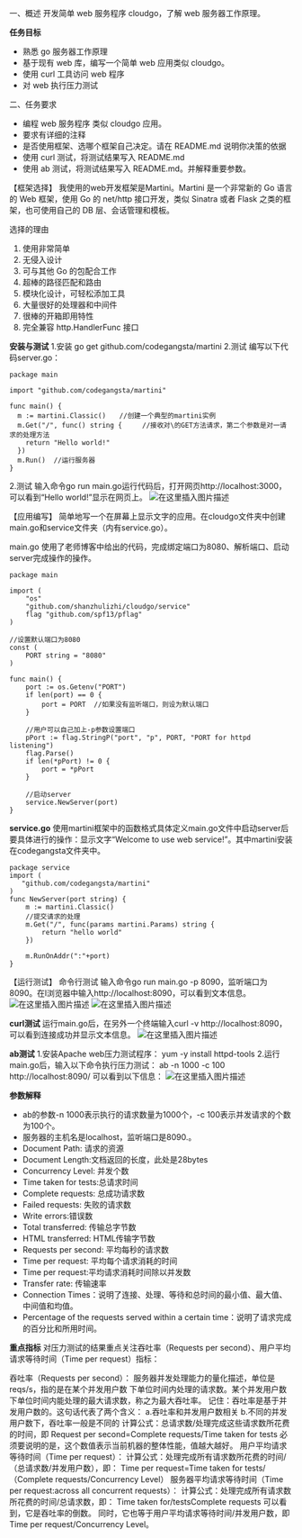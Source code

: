 ﻿一、概述
开发简单 web 服务程序 cloudgo，了解 web 服务器工作原理。

**任务目标**

 - 熟悉 go 服务器工作原理
 - 基于现有 web 库，编写一个简单 web 应用类似 cloudgo。
 - 使用 curl 工具访问 web 程序
 - 对 web 执行压力测试

二、任务要求

 - 编程 web 服务程序 类似 cloudgo 应用。
 - 要求有详细的注释
 - 是否使用框架、选哪个框架自己决定。请在 README.md 说明你决策的依据
 - 使用 curl 测试，将测试结果写入 README.md
 - 使用 ab 测试，将测试结果写入 README.md。并解释重要参数。


【框架选择】
我使用的web开发框架是Martini。Martini 是一个非常新的 Go 语言的 Web 框架，使用 Go 的 net/http 接口开发，类似 Sinatra 或者 Flask 之类的框架，也可使用自己的 DB 层、会话管理和模板。

选择的理由

 1. 使用非常简单 
 2. 无侵入设计 
 3. 可与其他 Go 的包配合工作 
 4. 超棒的路径匹配和路由 
 5. 模块化设计，可轻松添加工具 
 6. 大量很好的处理器和中间件
 7. 很棒的开箱即用特性 
 8. 完全兼容 http.HandlerFunc 接口

**安装与测试**
1.安装
go get github.com/codegangsta/martini
2.测试
编写以下代码server.go：
```
package main

import "github.com/codegangsta/martini"

func main() {
  m := martini.Classic()　　//创建一个典型的martini实例
  m.Get("/", func() string {     //接收对\的GET方法请求，第二个参数是对一请求的处理方法
    return "Hello world!"
  })
  m.Run()  //运行服务器
}
```
2.测试
输入命令go run main.go运行代码后，打开网页http://localhost:3000，可以看到“Hello world!”显示在网页上。
![在这里插入图片描述](https://img-blog.csdnimg.cn/20191106212724939.png)

【应用编写】
简单地写一个在屏幕上显示文字的应用。在cloudgo文件夹中创建main.go和service文件夹（内有service.go）。

main.go
使用了老师博客中给出的代码，完成绑定端口为8080、解析端口、启动server完成操作的操作。
```
package main

import (
    "os"
    "github.com/shanzhulizhi/cloudgo/service"
    flag "github.com/spf13/pflag"
)

//设置默认端口为8080
const (
    PORT string = "8080"
)

func main() {
    port := os.Getenv("PORT")
    if len(port) == 0 {
        port = PORT  //如果没有监听端口，则设为默认端口
    }
 
    //用户可以自己加上-p参数设置端口
    pPort := flag.StringP("port", "p", PORT, "PORT for httpd listening")
    flag.Parse()
    if len(*pPort) != 0 {
        port = *pPort
    }
 
    //启动server
	service.NewServer(port)
}
```
**service.go**
使用martini框架中的函数格式具体定义main.go文件中启动server后要具体进行的操作：显示文字“Welcome to use web service!”。其中martini安装在codegangsta文件夹中。
```
package service
import (
   "github.com/codegangsta/martini" 
)
func NewServer(port string) {   
    m := martini.Classic()
    //提交请求的处理
    m.Get("/", func(params martini.Params) string {
        return "hello world"
    })

    m.RunOnAddr(":"+port)   
}
```
【运行测试】
命令行测试
输入命令go run main.go -p 8090，监听端口为8090。在l浏览器中输入http://localhost:8090，可以看到文本信息。
![在这里插入图片描述](https://img-blog.csdnimg.cn/20191106232135332.png)
![在这里插入图片描述](https://img-blog.csdnimg.cn/20191107001146953.png)

**curl测试**
运行main.go后，在另外一个终端输入curl -v http://localhost:8090，可以看到连接成功并显示文本信息。
![在这里插入图片描述](https://img-blog.csdnimg.cn/2019110700102856.png?x-oss-process=image/watermark,type_ZmFuZ3poZW5naGVpdGk,shadow_10,text_aHR0cHM6Ly9ibG9nLmNzZG4ubmV0L3h1YW5fdGluZw==,size_16,color_FFFFFF,t_70)

**ab测试**
1.安装Apache web压力测试程序：
yum -y install httpd-tools
2.运行main.go后，输入以下命令执行压力测试：
ab -n 1000 -c 100 http://localhost:8090/
可以看到以下信息：
![在这里插入图片描述](https://img-blog.csdnimg.cn/2019110700180892.png?x-oss-process=image/watermark,type_ZmFuZ3poZW5naGVpdGk,shadow_10,text_aHR0cHM6Ly9ibG9nLmNzZG4ubmV0L3h1YW5fdGluZw==,size_16,color_FFFFFF,t_70)

**参数解释**

 - ab的参数-n 1000表示执行的请求数量为1000个，-c 100表示并发请求的个数为100个。
 - 服务器的主机名是localhost，监听端口是8090.。 
 - Document Path: 请求的资源 
 - Document Length:文档返回的长度，此处是28bytes 
 - Concurrency Level: 并发个数 
 - Time taken for tests:总请求时间 
 - Complete requests: 总成功请求数 
 - Failed requests: 失败的请求数 
 - Write errors:错误数 
 - Total transferred: 传输总字节数 
 - HTML transferred: HTML传输字节数 
 - Requests per second: 平均每秒的请求数 
 - Time per request: 平均每个请求消耗的时间 
 - Time per request:平均请求消耗时间除以并发数 
 - Transfer rate: 传输速率 
 - Connection Times：说明了连接、处理、等待和总时间的最小值、最大值、中间值和均值。 
 - Percentage of the requests served within a certain time：说明了请求完成的百分比和所用时间。

**重点指标**
对压力测试的结果重点关注吞吐率（Requests per second）、用户平均请求等待时间（Time per request）指标：

吞吐率（Requests per second）：
服务器并发处理能力的量化描述，单位是reqs/s，指的是在某个并发用户数 下单位时间内处理的请求数。某个并发用户数下单位时间内能处理的最大请求数，称之为最大吞吐率。
记住：吞吐率是基于并发用户数的。这句话代表了两个含义：
a.吞吐率和并发用户数相关
b.不同的并发用户数下，吞吐率一般是不同的
计算公式：总请求数/处理完成这些请求数所花费的时间，即
Request per second=Complete requests/Time taken for tests
必须要说明的是，这个数值表示当前机器的整体性能，值越大越好。
用户平均请求等待时间（Time per request）：
计算公式：处理完成所有请求数所花费的时间/（总请求数/并发用户数），即：
Time per request=Time taken for tests/（Complete requests/Concurrency Level）
服务器平均请求等待时间（Time per request:across all concurrent requests）：
计算公式：处理完成所有请求数所花费的时间/总请求数，即：
Time taken for/testsComplete requests
可以看到，它是吞吐率的倒数。
同时，它也等于用户平均请求等待时间/并发用户数，即
Time per request/Concurrency Level。

